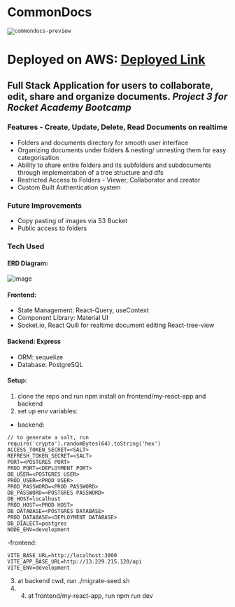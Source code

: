 # CommonDocs 
<code><img src="https://commondocs.vercel.app/assets/image-removebg-preview-09ec5f7e.png" alt="commondocs-preview"></code> 
# Deployed on AWS:  [Deployed Link](http://13.229.215.120/)
## Full Stack Application for users to collaborate, edit, share and organize documents. *Project 3 for Rocket Academy Bootcamp*
### Features - Create, Update, Delete, Read Documents on realtime 
- Folders and documents directory for smooth user interface 
- Organizing documents under folders & nesting/ unnesting them for easy categorisation 
- Ability to share entire folders and its subfolders and subdocuments through implementation of a tree structure and dfs 
- Restricted Access to Folders - Viewer, Collaborator and creator 
- Custom Built Authentication system 

### Future Improvements
- Copy pasting of images via S3 Bucket
- Public access to folders
### Tech Used 
#### ERD Diagram:
![image](https://github.com/spiritoftime/commondocs/assets/98036884/648e7043-4679-4799-a32e-cf7208d9b260)
#### Frontend:
- State Management: React-Query, useContext 
- Component Library: Material UI 
- Socket.io, React Quill for realtime document editing React-tree-view 

#### Backend: Express
- ORM: sequelize 
- Database: PostgreSQL 

#### Setup: 
1. clone the repo and run npm install on frontend/my-react-app and backend
2. set up env variables: 
- backend:
``` 
// to generate a salt, run require('crypto').randomBytes(64).toString('hex')
ACCESS_TOKEN_SECRET=<SALT>
REFRESH_TOKEN_SECRET=<SALT>
PORT=<POSTGRES PORT>
PROD_PORT=<DEPLOYMENT PORT>
DB_USER=<POSTGRES USER>
PROD_USER=<PROD USER>
PROD_PASSWORD=<PROD PASSWORD>
DB_PASSWORD=<POSTGRES PASSWORD>
DB_HOST=localhost
PROD_HOST=<PROD HOST>
DB_DATABASE=<POSTGRES DATABASE>
PROD_DATABASE=<DEPLOYMENT DATABASE>
DB_DIALECT=postgres
NODE_ENV=development
``` 
-frontend: 
``` 
VITE_BASE_URL=http://localhost:3000
VITE_APP_BASE_URL=http://13.229.215.120/api
VITE_ENV=development
``` 
3. at backend cwd, run ./migrate-seed.sh 
4. 4. at frontend/my-react-app, run npm run dev

